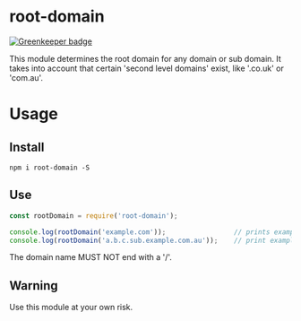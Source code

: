 # root-domain

[![Greenkeeper badge](https://badges.greenkeeper.io/Sandyman/root-domain.svg)](https://greenkeeper.io/)

This module determines the root domain for any domain or sub domain. It takes into account that certain 'second level
domains' exist, like '.co.uk' or 'com.au'. 

# Usage

## Install

`npm i root-domain -S`

## Use

```javascript
const rootDomain = require('root-domain');

console.log(rootDomain('example.com'));                 // prints example.com
console.log(rootDomain('a.b.c.sub.example.com.au'));    // print example.com.au
```

The domain name MUST NOT end with a '/'.

## Warning

Use this module at your own risk. 
